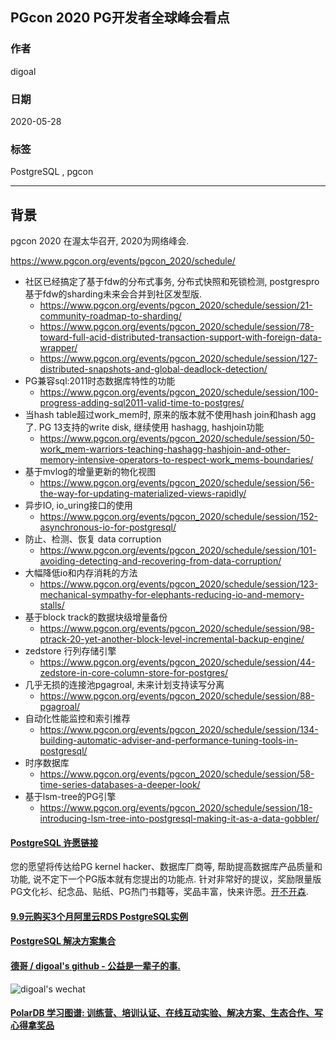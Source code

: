 ## PGcon 2020 PG开发者全球峰会看点   
  
### 作者  
digoal  
  
### 日期  
2020-05-28  
  
### 标签  
PostgreSQL , pgcon   
  
----  
  
## 背景  
pgcon 2020 在渥太华召开, 2020为网络峰会.    
  
https://www.pgcon.org/events/pgcon_2020/schedule/  
  
- 社区已经搞定了基于fdw的分布式事务, 分布式快照和死锁检测, postgrespro基于fdw的sharding未来会合并到社区发型版.    
    - https://www.pgcon.org/events/pgcon_2020/schedule/session/21-community-roadmap-to-sharding/  
    - https://www.pgcon.org/events/pgcon_2020/schedule/session/78-toward-full-acid-distributed-transaction-support-with-foreign-data-wrapper/  
    - https://www.pgcon.org/events/pgcon_2020/schedule/session/127-distributed-snapshots-and-global-deadlock-detection/  
- PG兼容sql:2011时态数据库特性的功能    
    - https://www.pgcon.org/events/pgcon_2020/schedule/session/100-progress-adding-sql2011-valid-time-to-postgres/  
- 当hash table超过work_mem时, 原来的版本就不使用hash join和hash agg了. PG 13支持的write disk, 继续使用 hashagg, hashjoin功能    
    - https://www.pgcon.org/events/pgcon_2020/schedule/session/50-work_mem-warriors-teaching-hashagg-hashjoin-and-other-memory-intensive-operators-to-respect-work_mems-boundaries/  
- 基于mvlog的增量更新的物化视图    
    - https://www.pgcon.org/events/pgcon_2020/schedule/session/56-the-way-for-updating-materialized-views-rapidly/  
- 异步IO, io_uring接口的使用    
    - https://www.pgcon.org/events/pgcon_2020/schedule/session/152-asynchronous-io-for-postgresql/  
- 防止、检测、恢复 data corruption  
    - https://www.pgcon.org/events/pgcon_2020/schedule/session/101-avoiding-detecting-and-recovering-from-data-corruption/  
- 大幅降低io和内存消耗的方法    
    - https://www.pgcon.org/events/pgcon_2020/schedule/session/123-mechanical-sympathy-for-elephants-reducing-io-and-memory-stalls/  
- 基于block track的数据块级增量备份    
    - https://www.pgcon.org/events/pgcon_2020/schedule/session/98-ptrack-20-yet-another-block-level-incremental-backup-engine/  
- zedstore 行列存储引擎    
    - https://www.pgcon.org/events/pgcon_2020/schedule/session/44-zedstore-in-core-column-store-for-postgres/  
- 几乎无损的连接池pgagroal, 未来计划支持读写分离    
    - https://www.pgcon.org/events/pgcon_2020/schedule/session/88-pgagroal/  
- 自动化性能监控和索引推荐    
    - https://www.pgcon.org/events/pgcon_2020/schedule/session/134-building-automatic-adviser-and-performance-tuning-tools-in-postgresql/  
- 时序数据库    
    - https://www.pgcon.org/events/pgcon_2020/schedule/session/58-time-series-databases-a-deeper-look/  
- 基于lsm-tree的PG引擎    
    - https://www.pgcon.org/events/pgcon_2020/schedule/session/18-introducing-lsm-tree-into-postgresql-making-it-as-a-data-gobbler/  
    
  
  
  
  
  
  
  
  
  
  
  
  
  
  
  
  
  
  
  
  
  
  
  
  
  
  
  
  
  
  
  
  
  
  
  
  
  
  
  
  
  
  
  
  
  
  
  
  
  
  
  
  
  
#### [PostgreSQL 许愿链接](https://github.com/digoal/blog/issues/76 "269ac3d1c492e938c0191101c7238216")
您的愿望将传达给PG kernel hacker、数据库厂商等, 帮助提高数据库产品质量和功能, 说不定下一个PG版本就有您提出的功能点. 针对非常好的提议，奖励限量版PG文化衫、纪念品、贴纸、PG热门书籍等，奖品丰富，快来许愿。[开不开森](https://github.com/digoal/blog/issues/76 "269ac3d1c492e938c0191101c7238216").  
  
  
#### [9.9元购买3个月阿里云RDS PostgreSQL实例](https://www.aliyun.com/database/postgresqlactivity "57258f76c37864c6e6d23383d05714ea")
  
  
#### [PostgreSQL 解决方案集合](https://yq.aliyun.com/topic/118 "40cff096e9ed7122c512b35d8561d9c8")
  
  
#### [德哥 / digoal's github - 公益是一辈子的事.](https://github.com/digoal/blog/blob/master/README.md "22709685feb7cab07d30f30387f0a9ae")
  
  
![digoal's wechat](../pic/digoal_weixin.jpg "f7ad92eeba24523fd47a6e1a0e691b59")
  
  
#### [PolarDB 学习图谱: 训练营、培训认证、在线互动实验、解决方案、生态合作、写心得拿奖品](https://www.aliyun.com/database/openpolardb/activity "8642f60e04ed0c814bf9cb9677976bd4")
  
